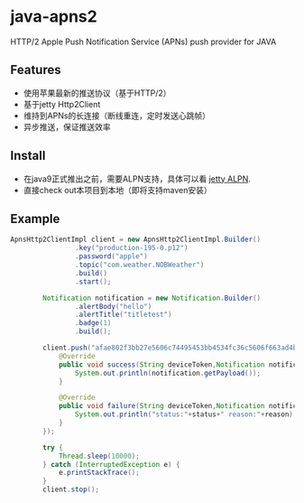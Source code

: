 # java-apns2
HTTP/2 Apple Push Notification Service (APNs) push provider for JAVA
## Features

- 使用苹果最新的推送协议（基于HTTP/2）
- 基于jetty Http2Client
- 维持到APNs的长连接（断线重连，定时发送心跳帧）
- 异步推送，保证推送效率

## Install

- 在java9正式推出之前，需要ALPN支持，具体可以看 [jetty ALPN](http://www.eclipse.org/jetty/documentation/current/alpn-chapter.html).
- 直接check out本项目到本地（即将支持maven安装）


## Example

```java
ApnsHttp2ClientImpl client = new ApnsHttp2ClientImpl.Builder()
                .key("production-195-0.p12")
                .password("apple")
                .topic("com.weather.NOBWeather")
                .build()
                .start();

        Notification notification = new Notification.Builder()
                .alertBody("hello")
                .alertTitle("titletest")
                .badge(1)
                .build();

        client.push("afae802f3bb27e5606c74495453bb4534fc36c5606f663ad4b92afe392e5d7d2", notification, new ResponseListener() {
            @Override
            public void success(String deviceToken,Notification notification) {
                System.out.println(notification.getPayload());
            }

            @Override
            public void failure(String deviceToken,Notification notification,int status,String reason) {
                System.out.println("status:"+status+" reason:"+reason);
            }
        });

        try {
            Thread.sleep(10000);
        } catch (InterruptedException e) {
            e.printStackTrace();
        }
        client.stop();
```
